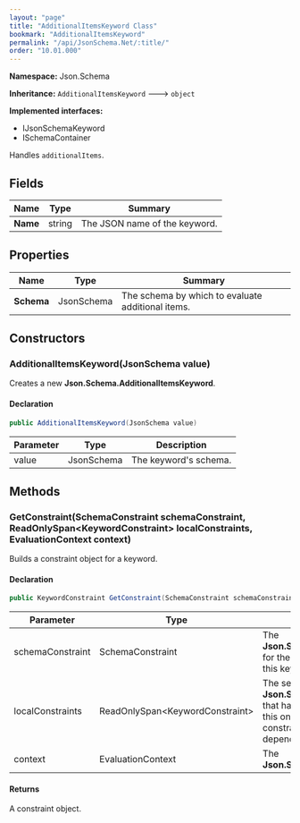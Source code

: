 ```yaml
---
layout: "page"
title: "AdditionalItemsKeyword Class"
bookmark: "AdditionalItemsKeyword"
permalink: "/api/JsonSchema.Net/:title/"
order: "10.01.000"
---
```

**Namespace:** Json.Schema

**Inheritance:**
`AdditionalItemsKeyword`
 🡒 
`object`

**Implemented interfaces:**

- IJsonSchemaKeyword
- ISchemaContainer

Handles `additionalItems`.

## Fields

| Name | Type | Summary |
|---|---|---|
| **Name** | string | The JSON name of the keyword. |

## Properties

| Name | Type | Summary |
|---|---|---|
| **Schema** | JsonSchema | The schema by which to evaluate additional items. |

## Constructors

### AdditionalItemsKeyword(JsonSchema value)

Creates a new **Json.Schema.AdditionalItemsKeyword**.

#### Declaration

```c#
public AdditionalItemsKeyword(JsonSchema value)
```

| Parameter | Type | Description |
|---|---|---|
| value | JsonSchema | The keyword's schema. |


## Methods

### GetConstraint(SchemaConstraint schemaConstraint, ReadOnlySpan\<KeywordConstraint\> localConstraints, EvaluationContext context)

Builds a constraint object for a keyword.

#### Declaration

```c#
public KeywordConstraint GetConstraint(SchemaConstraint schemaConstraint, ReadOnlySpan<KeywordConstraint> localConstraints, EvaluationContext context)
```

| Parameter | Type | Description |
|---|---|---|
| schemaConstraint | SchemaConstraint | The **Json.Schema.SchemaConstraint** for the schema object that houses this keyword. |
| localConstraints | ReadOnlySpan\<KeywordConstraint\> | The set of other **Json.Schema.KeywordConstraint**s that have been processed prior to this one.     Will contain the constraints for keyword dependencies. |
| context | EvaluationContext | The **Json.Schema.EvaluationContext**. |


#### Returns

A constraint object.

